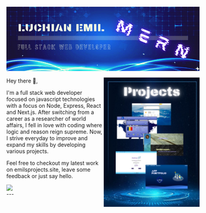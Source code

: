 [![Header](https://github.com/EmilLM/EmilLM/blob/main/gh-header.png "Header")](https://emilsprojects.site/)


<p>
  <a href="https://github.com/EmilLM/EmilLM/blob/main/Projects.png"><img width="250" align='right' src="https://github.com/EmilLM/EmilLM/blob/main/Projects.png"></a>
</p>

Hey there 👋,

I'm a full stack web developer focused on javascript technologies with a focus on Node, Express, React and Next.js. After switching from a career as a researcher of world affairs, I fell in love with coding where logic and reason reign supreme. Now, I strive everyday to improve and expand my skills by developing various projects.

Feel free to checkout my latest work on emilsprojects.site, leave some feedback or just say hello.


 <p>
  <img width="250" align='left' src="https://github.com/WaylonWalker/WaylonWalker/blob/main/icon/hacktoberfest.png?raw=true">
</p>
  ---
 

